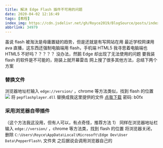 ```yaml
---
title: 解决 Edge Flash 插件不可用的问题
date: 2020-04-02 12:16:49
tags: [教程]
index_img: https://cdn.jsdelivr.net/gh/Royce2019/BlogSource/posts/index_img/03.webp
abbrlink: 34979
---
```


虽说 flash 被淘汰是毋庸置疑的趋势，但是还就是有写网站在用
最近学校网课用 ava 直播，这东西还强制电脑端用 flash，手机端 HTML5
我寻思着电脑端也 HTML5 不好吗？？？？？
没办法，然鹅 Edge 却出现了无法使用的问题
要我装 flash 的软件是不可能的，刚装上就开幕雷击
网上搜了很多其他方法，总结下两个方案

### 替换文件
浏览器地址栏输入 `edge://version/` ，chrome 等方法类似，找到 flash 的位置
![](https://oss.royce2003.top/34979/01.webp)
将 `pepflashplayer.dll` 替换成我这里提供的文件
<a class="BoxButton" href="https://www.lanzous.com/iawvd9a">点我下载</a>
密码: b0fx

### 采用浏览器自带插件
（这个方法我这没用，但有人可以，有点奇怪，推荐方法 1）
同样在浏览器地址栏输入 `edge://version/` ，chrome 等方法类，找到 flash 的位置
将浏览器关闭，删除 `C:\Users\Royce\AppData\Local\Microsoft\Edge Dev\User Data\PepperFlash\` 文件夹
之后据说会调用浏览器自己的
